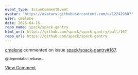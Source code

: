 ```yaml
---
event_type: IssueCommentEvent
avatar: "https://avatars.githubusercontent.com/u/12242980?"
user: cmelone
date: 2025-04-16
repo_name: spack/spack-gantry
html_url: https://github.com/spack/spack-gantry/pull/167
repo_url: https://github.com/spack/spack-gantry
---
```


<a href='https://github.com/cmelone' target='_blank'>cmelone</a> commented on issue <a href='https://github.com/spack/spack-gantry/pull/167' target='_blank'>spack/spack-gantry#167</a>.

<small>@dependabot rebase...</small>

<a href='https://github.com/spack/spack-gantry/pull/167' target='_blank'>View Comment</a>